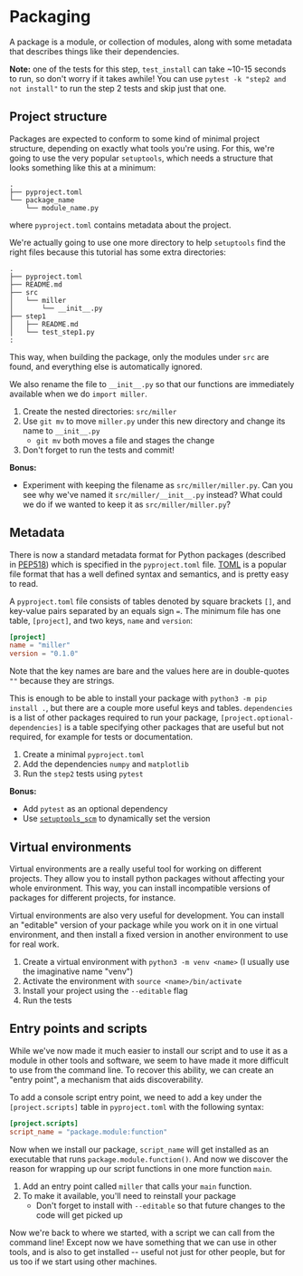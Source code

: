 Packaging
=========

A package is a module, or collection of modules, along with some
metadata that describes things like their dependencies.

**Note:** one of the tests for this step, `test_install` can take
~10-15 seconds to run, so don't worry if it takes awhile! You can use
`pytest -k "step2 and not install"` to run the step 2 tests and skip
just that one.

Project structure
-----------------

Packages are expected to conform to some kind of minimal project
structure, depending on exactly what tools you're using. For this,
we're going to use the very popular `setuptools`, which needs a
structure that looks something like this at a minimum:

```
.
├── pyproject.toml
└── package_name
    └── module_name.py
```

where `pyproject.toml` contains metadata about the project.

We're actually going to use one more directory to help `setuptools`
find the right files because this tutorial has some extra directories:

```
.
├── pyproject.toml
├── README.md
├── src
│   └── miller
│       └── __init__.py
├── step1
│   ├── README.md
│   └── test_step1.py
:
```

This way, when building the package, only the modules under `src` are
found, and everything else is automatically ignored.

We also rename the file to `__init__.py` so that our functions are
immediately available when we do `import miller`.

1. Create the nested directories: `src/miller`
2. Use `git mv` to move `miller.py` under this new directory and
   change its name to `__init__.py`
   - `git mv` both moves a file and stages the change
3. Don't forget to run the tests and commit!

**Bonus:**

- Experiment with keeping the filename as `src/miller/miller.py`. Can
  you see why we've named it `src/miller/__init__.py` instead? What
  could we do if we wanted to keep it as `src/miller/miller.py`?

Metadata
--------

There is now a standard metadata format for Python packages (described
in [PEP518](https://peps.python.org/pep-0518/)) which is specified in
the `pyproject.toml` file. [TOML](https://toml.io/en/) is a popular
file format that has a well defined syntax and semantics, and is
pretty easy to read.

A `pyproject.toml` file consists of tables denoted by square brackets
`[]`, and key-value pairs separated by an equals sign `=`. The minimum
file has one table, `[project]`, and two keys, `name` and `version`:

```toml
[project]
name = "miller"
version = "0.1.0"
```

Note that the key names are bare and the values here are in
double-quotes `""` because they are strings.

This is enough to be able to install your package with `python3 -m pip
install .`, but there are a couple more useful keys and
tables. `dependencies` is a list of other packages required to run
your package, `[project.optional-dependencies]` is a table specifying
other packages that are useful but not required, for example for tests
or documentation.

1. Create a minimal `pyproject.toml`
2. Add the dependencies `numpy` and `matplotlib`
3. Run the `step2` tests using `pytest`

**Bonus:**

- Add `pytest` as an optional dependency
- Use [`setuptools_scm`][setuptools_scm] to dynamically set the version

Virtual environments
--------------------

Virtual environments are a really useful tool for working on different
projects. They allow you to install python packages without affecting
your whole environment. This way, you can install incompatible
versions of packages for different projects, for instance.

Virtual environments are also very useful for development. You can
install an "editable" version of your package while you work on it in
one virtual environment, and then install a fixed version in another
environment to use for real work.

1. Create a virtual environment with `python3 -m venv <name>` (I
   usually use the imaginative name "venv")
2. Activate the environment with `source <name>/bin/activate`
3. Install your project using the `--editable` flag
4. Run the tests

Entry points and scripts
------------------------

While we've now made it much easier to install our script and to use
it as a module in other tools and software, we seem to have made it
more difficult to use from the command line. To recover this ability,
we can create an "entry point", a mechanism that aids discoverability.

To add a console script entry point, we need to add a key under the
`[project.scripts]` table in `pyproject.toml` with the following
syntax:

```toml
[project.scripts]
script_name = "package.module:function"
```

Now when we install our package, `script_name` will get installed as
an executable that runs `package.module.function()`. And now we
discover the reason for wrapping up our script functions in one more
function `main`.

1. Add an entry point called `miller` that calls your `main` function.
2. To make it available, you'll need to reinstall your package
   - Don't forget to install with `--editable` so that future changes
     to the code will get picked up

Now we're back to where we started, with a script we can call from the
command line! Except now we have something that we can use in other
tools, and is also to get installed -- useful not just for other
people, but for us too if we start using other machines.


[setuptools_scm]: https://github.com/pypa/setuptools_scm/
